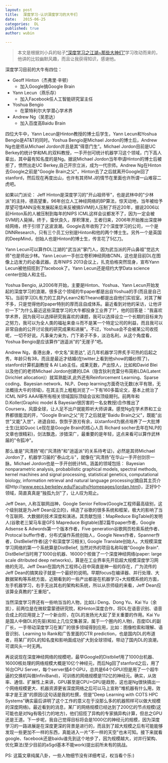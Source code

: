 ```yaml
---
layout: post
title:  深度学习-认识深度学习的大牛们
date:   2015-06-25
categories:  DL
published: true
author: wubin

---
```


>本文是根据刘小兵的帖子[“深度学习之江湖~那些大神们”][1]学习改动而来的，他讲的比较幽默风趣，而且让我获得知识，感谢他。

深度学习目前的大牛有四位：

* Geoff Hinton（杰弗里·辛顿）
	- 加入Google搞Google Brain
* Yann Lecun（燕乐存）
	- 加入Facebook任人工智能研究室主任
* Yoshua Bengio
	- 在蒙特利尔大学潜心学术界
* Andrew Ng（吴恩达）
	- 加入百度高Baidu Brain
	
四位大牛中，Yann Lecun是Hinton教授的博士后学生，Yann Lecun和Yoshua Bengio是AT&T的同时。Yoshua Bengio是Michael Jordon的博士后，Andrew Ng也是师从Michael Jordon并且是其“得意门生”。Michael Jordon目前是UC Berkey的统计学和ML的双料教授，一手开创可统计机器学习这个领域，门下高人辈出，其中最有知名度的是Ng。据说Michael Jordon当年申请Hinton的博士后被拒了，愤然出走UC Berkey,自己开宗立派，成为一代宗师。Andrew Ng在Hinton去Google之前是"Google Brain之父"，Hinton去了之后就离开Google回了stanford，然后现在再度出山，也许有其师M.J的情节在里面也许所谓一山难容二虎吧。



如果以门派论：
Jeff Hinton是深度学习的"开山祖师爷"，也是武林中的"少林派"的主持，德高望重，96年创立人工神经网络的BP算法，惊天动地，当年被给予厚望可惜ANN没有发展起来后来反被搞SVM的人压制了将近20年，据说2006以前Hinton系的人被压制到每年的NIPS ICML这样会议都发不了，因为一定会被SVM的人毙掉。终于，蛰伏良久，厚积薄发，王者归来，2006年开始推出深度神经网络，终于引领了这波浪潮。Google去年收购了2个深度学习的公司，一个是DNNResearch，只有三个员工分别是Hinton和他的两个博士生。另外一个是英国的DeepMind，创始人也是Hinton的博士生，传言花了5亿刀。

Yann Lecun可以算作DL江湖的"武当派"掌门人，因为武当派的开山鼻祖"觉远大师"也是师出少林。Yann Lecun一手创立卷积神经网络CNN，这也是目前DL在图像上边发力的必备武器。去年NIPS 2013会议上，扎克伯格突然现身，宣布Yann Lecun被他招揽到了facebook了。Yann Lecun还是纽约大学Data science center创始人和主任。

Yoshua Bengio, 从2006年开始，主要是Hinton、Yoshua、Yann Lecun开始发起的深度学习的浪潮，很多这个领域的牛paper都是出自Yoshua的手(而且是自己写)。当前学习DL有力的工具PyLearn2和Theano都是出自他们实验室。对其了解不多，只是觉得他的paper特别的厚而且自成体系。最近看到对他的采访，让他评价一下"为什么最近这些深度学习的大牛都投身工业界了?"，他的回答是："我喜欢学术界，因为我可以选择研究我喜欢的课题，我可以选择设立一个长期的目标来为之努力，我可以为全人类的福祉来奋斗而不是某一个特定公司的利益，而且我可以非常自由的公开讨论我的研究成果和进展"。不过，Yoshua会不会被某公司收揽呢，一切不好说。凡事亲力亲为，门下弟子不多，淡泊名利，从这个角度看，Yoshua Bengio是应该算作"逍遥派"的"无崖子"吧。

Andrew Ng，香港出身，中文名"吴恩达", 近几年机器学习界炙手可热的后起之秀，年龄只有38，而且是最近才结婚(在twitter上看到他show的婚纱照了)，stanford计算机副教授 & AI Lab主任。成果无数，产出惊人，比如和David Blei 以及他们的老师Michael Jordon创建的LDA（隐含狄利克雷分布简称LDA(Latent Dirichlet allocation)）就耳熟能详,此外还有Reinforcement Learning、Sparse coding、Bayesian network、NLP、Deep learning方面奇功无数(水平有限，无法概括大牛的领域)，在其主页上粗粗浏览了一下有160多篇论文，基本上统治了ICML NIPS AAAI等所有相关领域国际顶级会议和顶级期刊。前两年和D.Koller(Graphic model & Bayesian很厉害的一名女教授)合作推出了Coursera，风靡全球，让人足不出户就能聆听大师讲课。感觉Ng在学术界和工业界都很能混的开，"Google Brain之父"完了之后就是"Baidu Brain之父"，既能"出世"又能"入世"，进退自如，恢恢乎游刃有余，以stanford为据点培养了一大批博士生(比如Quoc Le现在是Google Brain的核心人员 Richard socher去年在NLP的文章也很精彩)，剑法飘逸，涉猎深广，最重要的是年轻，这点来看可以算作武林届的"令狐冲"。

那么谁是"风清扬"呢("风清扬"和"逍遥派"的关系待考证)，必然是其师Michael Jordon了，机器学习届的"泰山北斗"，就像在”风清扬“在华山一手开创剑宗一脉。Michael Jordon也是一手开创统计ML, 涵盖的领域包括： Bayesian nonparametric analysis, probabilistic graphical models, spectral methods, kernel machines and signal processing, statistical genetics, computational biology, information retrieval and natural language processing(摘自其主页介绍http://www.eecs.berkeley.edu/Faculty/Homepages/jordan.html)，正好9个领域，简直真真是"独孤九剑"了，让人叹为观止。

Jeff Dean, 人称互联网战神，Google Senior Fellow(Google工程师最高级别，这个级别就是为Jeff Dean设立的)，缔造了谷歌的很多系统和框架，极大的影响了当今互联网、大数据的技术深度和演进。其贡献包括：MapReduce BigTable的发明人(谷歌老三架马车是GFS Mapreduce Bigtable)那2篇牛paper作者，Google Adsense & Adwords第一个版本作者，Five generation谷歌网页检索系统作者、Protocal buffer作者，分布式操作系统创始人，Google News作者，Spanner作者，DistBelief作者(这个和深度学习相关), Google Translate创始人。大规模深度学习网络的第一个系统算是DistBelief, 当然对外的项目名称叫做"Google Brain". DistBelief当时用了1000台机器、16000个核做了一个深度神经网络(paper: large scale ditributed deep networks)，算是在工业界率先开启超大规模深度学习网络的先河。Jeff Dean在国内外工程师心目中简直是神一般的存在，广为流传的Jeff Dean的搞笑段子就是一个最好的说明。早期focus在编译器、并行处理、大数据架构等系统方面，近期看到的一些产出都是在机器学习+大规模系统的方面，左手机器学习，右手无出其右的架构和系统，所以从宗师级的来看，Jeff Dean应该算全真教的"王重阳"。

当然深度学习界还有一些响当当的人物，比如Li Deng、Dong Yu、Kai Yu（余凯），前两位是在微软雷蒙德研究院，和Hinton深度合作，将DL在语音识别、语音合成上的应用提上了一个新台阶，在DL的发扬光大起了至关重要的作用。Kai Yu是国人中做DL的先驱(和如上几位交集甚深，属于一个圈内的人物)，百度IDL的副厂长，一手带动深度学习在某厂的很多领域得到应用，比如：图像检索和理解、语音识别、Learning to Rank和广告里面的CTR prediction，也是国内DL的布道者，将某厂的DL的知名度和影响面成功扩大到全球领域，带动了国内DL的浪潮，可谓风头一时无两。


再说说现在深度神经网络的规模吧，最早Google的Distblief用了1000台机器、16000核处理的网络规模大概是10亿个神经元，而后Ng回了stanford之后，用了16台CPU Server，每个server插4个GPU，总共是64个GPU(但是用了一个超牛逼的交换机叫做InfiniBand)，可训练的网络规模是112亿的神经元。确实，从效率、通信、扩展性上来讲，GPU甚至是CPU+GPU是趋势，这也是Ng很快搞出一个网络规模更大、机器资源更省深度网络之后可以马上宣称"堆机器有什么用，效率才是王道"的原因(这句话是我的杜撰，但是"Deep Learning with COTS HPC Systems"确实最后讲明了这个工作的意义在于没那么多的机器照样可以做大规模的深度网络)。最近看到的消息，某厂的网络规模已经达到了200亿的节点规模(这可能也是对Ng有吸引力的地方)，他们招揽了异构的专家搞异构计算，但总之GPU还是王道。下一步呢，我自己觉得目标将会是1000亿的神经元的规模，因为深度学习的一路进展是在深度更深的背景是进行的，而且到了超大规模之后有可能能够发现一些更加不一样的东西，真能进入一片"不一样的天空"也未可知。接下来就看google、facebook还是baidu谁先到这个地步了，因为规模越大，对并行架构、优化算法(至少目前的aSgd基本不能work)提出前所未有的挑战。

PS: 这篇文章纯属八卦，一些人物细节没有详细考证，权当看个乐:)

[1]: http://www.hudongba.mobi/article/6eju